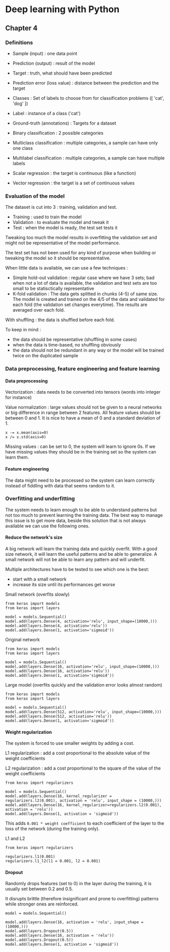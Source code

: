 # Deep learning with Python

## Chapter 4

### Definitions

* Sample (input) : one data point
* Prediction (output) : result of the model

* Target : truth, what should have been predicted
* Prediction error (loss value) : distance between the prediction and the target

* Classes : Set of labels to choose from for classification problems ([ 'cat', 'dog' ])
* Label : instance of a class ('cat')
* Ground-truth (annotations) :  Targets for a dataset
* Binary classification : 2 possible categories
* Multiclass classification : multiple categories, a sample can have only one class
* Multilabel classification : multiple categories, a sample can have multiple labels

* Scalar regression : the target is continuous (like a function)
* Vector regression : the target is a set of continuous values

### Evaluation of the model

The dataset is cut into 3 : training, validation and test.

* Training : used to train the model
* Validation : to evaluate the model and tweak it
* Test : when the model is ready, the test set tests it

Tweaking too much the model results in overfitting the validation set and might not be representative of the model performance.

The test set has not been used for any kind of purpose when building or tweaking the model so it should be representative.

When little data is available, we can use a few techniques :
- Simple hold-out validation :  regular case where we have 3 sets; bad when not a lot of data is available, the validation and test sets are too small to be statisctically representative
- K-fold validation :
The data gets splitted in chunks (4-5) of same size. The model is created and trained on the 4/5 of the data and validated for each fold (the validation set changes everytime). The results are averaged over each fold.

With shuffling : the data is shuffled before each fold.

To keep in mind :
- the data should be representative (shuffling in some cases)
- when the data is time-based, no shuffling obviously
- the data should not be redundant in any way or the model will be trained twice on the duplicated sample

### Data preprocessing, feature engineering and feature learning

#### Data preprocessing

Vectorization : data needs to be converted into tensors (words into integer for instance)

Value normalization : large values should not be given to a neural networks or big difference in range between 2 features. All feature values should be between 0 and 1. It is nice to have a mean of 0 and a standard deviation of 1.

```
x -= x.mean(axis=0)
x /= x.std(axis=0)
```

Missing values : can be set to 0, the system will learn to ignore 0s. If we have missing values they should be in the training set so the system can learn them.

#### Feature engineering

The data might need to be processed so the system can learn correctly instead of fiddling with data that seems random to it.

### Overfitting and underfitting

The system needs to learn enough to be able to understand patterns but not too much to prevent learning the training data. The best way to manage this issue is to get more data, beside this solution that is not always available we can use the following ones.

#### Reduce the network's size

A big network will learn the training data and quickly overfit. With a good size network, it will learn the useful patterns and be able to generalize. A small network will not be able to learn any pattern and will underfit.

Multiple architectures have to be tested to see which one is the best:
- start with a small network
- increase its size until its performances get worse

Small network (overfits slowly)
```
from keras import models
from keras import layers

model = models.Sequential()
model.add(layers.Dense(4, activation='relu', input_shape=(10000,)))
model.add(layers.Dense(4, activation='relu'))
model.add(layers.Dense(1, activation='sigmoid'))
```

Original network
```
from keras import models
from keras import layers

model = models.Sequential()
model.add(layers.Dense(16, activation='relu', input_shape=(10000,)))
model.add(layers.Dense(16, activation='relu'))
model.add(layers.Dense(1, activation='sigmoid'))
```

Large model (overfits quickly and the validation error looks almost random)
```
from keras import models
from keras import layers

model = models.Sequential()
model.add(layers.Dense(512, activation='relu', input_shape=(10000,)))
model.add(layers.Dense(512, activation='relu'))
model.add(layers.Dense(1, activation='sigmoid'))
```

#### Weight regularization

The system is forced to use smaller weights by adding a cost.

L1 regularization : add a cost proportional to the absolute value of the weight coefficients

L2 regularization : add a cost proportional to the square of the value of the weight coefficients

```
from keras import regularizers

model = models.Sequential()
model.add(layers.Dense(16, kernel_regularizer = regularizers.l2(0.001), activation = 'relu', input_shape = (10000,)))
model.add(layers.Dense(16, kernel_regularizer=regularizers.l2(0.001), activation = 'relu'))
model.add(layers.Dense(1, activation = 'sigmoid'))
```

This adds `0.001 * weight coefficient` to each coefficient of the layer to the loss of the network (during the training only).

L1 and L2
```
from keras import regularizers

regularizers.l1(0.001)
regularizers.l1_l2(l1 = 0.001, l2 = 0.001)
```

#### Dropout

Randomly drops features (set to 0) in the layer during the training, it is usually set between 0.2 and 0.5.

It disrupts brittle (therefore insignificant and prone to overfitting) patterns while stronger ones are reinforced.

```
model = models.Sequential()

model.add(layers.Dense(16, activation = 'relu', input_shape = (10000,)))
model.add(layers.Dropout(0.5))
model.add(layers.Dense(16, activation = 'relu'))
model.add(layers.Dropout(0.5))
model.add(layers.Dense(1, activation = 'sigmoid'))
```
